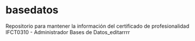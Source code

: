 # basedatos
Repositorio para mantener la información del certificado de profesionalidad IFCT0310 - Administrador Bases de Datos_editarrrr
